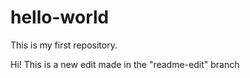 hello-world
===========

This is my first repository.

Hi! This is a new edit made in the "readme-edit" branch
